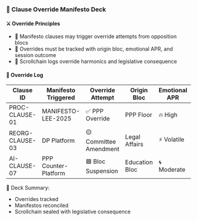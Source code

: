 ### 📜 Clause Override Manifesto Deck

#### ⚔️ Override Principles
- 🛂 Manifesto clauses may trigger override attempts from opposition blocs  
- 🔁 Overrides must be tracked with origin bloc, emotional APR, and session outcome  
- 🧪 Scrollchain logs override harmonics and legislative consequence

#### 🔁 Override Log
| Clause ID | Manifesto Triggered | Override Attempt | Origin Bloc | Emotional APR | Outcome |
|-----------|---------------------|------------------|-------------|----------------|----------|
| PROC-CLAUSE-01 | MANIFESTO-LEE-2025 | ✅ PPP Override | PPP Floor | 🔥 High | Deferred  
| REORG-CLAUSE-03 | DP Platform | 🟡 Committee Amendment | Legal Affairs | ⚡ Volatile | Under Review  
| AI-CLAUSE-07 | PPP Counter-Platform | 🟦 Bloc Suspension | Education Bloc | 🌀 Moderate | Suspended  

🧠 Deck Summary:
- Overrides tracked  
- Manifestos reconciled  
- Scrollchain sealed with legislative consequence
